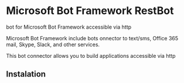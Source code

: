 # Microsoft Bot Framework RestBot
bot for Microsoft Bot Framework accessible via http

Microsoft Bot Framework include bots onnector to text/sms, Office 365 mail, Skype, Slack, and other services.

This bot connector allows you to build applications accessible via http

## Instalation
